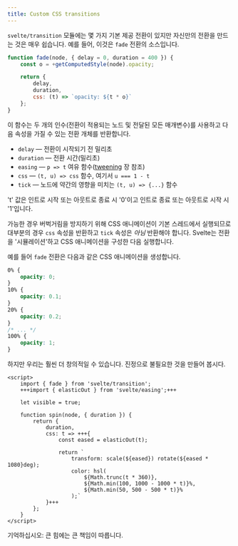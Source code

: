 ```yaml
---
title: Custom CSS transitions
---
```


`svelte/transition` 모듈에는 몇 가지 기본 제공 전환이 있지만 자신만의 전환을 만드는 것은 매우 쉽습니다. 예를 들어, 이것은 `fade` 전환의 소스입니다.

```js
function fade(node, { delay = 0, duration = 400 }) {
	const o = +getComputedStyle(node).opacity;

	return {
		delay,
		duration,
		css: (t) => `opacity: ${t * o}`
	};
}
```

이 함수는 두 개의 인수(전환이 적용되는 노드 및 전달된 모든 매개변수)를 사용하고 다음 속성을 가질 수 있는 전환 개체를 반환합니다.

- `delay` — 전환이 시작되기 전 밀리초
- `duration` — 전환 시간(밀리초)
- `easing` — `p => t` 여유 함수([tweening](/tutorial/tweens) 장 참조)
- `css` — `(t, u) => css` 함수, 여기서 `u === 1 - t`
- `tick` — 노드에 약간의 영향을 미치는 `(t, u) => {...}` 함수

't' 값은 인트로 시작 또는 아웃트로 종료 시 '0'이고 인트로 종료 또는 아웃트로 시작 시 '1'입니다.

가능한 경우 버벅거림을 방지하기 위해 CSS 애니메이션이 기본 스레드에서 실행되므로 대부분의 경우 `css` 속성을 반환하고 `tick` 속성은 _아님_ 반환해야 합니다. Svelte는 전환을 '시뮬레이션'하고 CSS 애니메이션을 구성한 다음 실행합니다.

예를 들어 `fade` 전환은 다음과 같은 CSS 애니메이션을 생성합니다.

```css
0% {
	opacity: 0;
}
10% {
	opacity: 0.1;
}
20% {
	opacity: 0.2;
}
/* ... */
100% {
	opacity: 1;
}
```

하지만 우리는 훨씬 더 창의적일 수 있습니다. 진정으로 불필요한 것을 만들어 봅시다.

```svelte
<script>
	import { fade } from 'svelte/transition';
	+++import { elasticOut } from 'svelte/easing';+++

	let visible = true;

	function spin(node, { duration }) {
		return {
			duration,
			css: t => +++{
				const eased = elasticOut(t);

				return `
					transform: scale(${eased}) rotate(${eased * 1080}deg);
					color: hsl(
						${Math.trunc(t * 360)},
						${Math.min(100, 1000 - 1000 * t)}%,
						${Math.min(50, 500 - 500 * t)}%
					);`
			}+++
		};
	}
</script>
```

기억하십시오: 큰 힘에는 큰 책임이 따릅니다.
